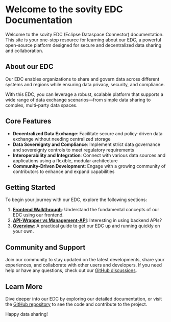 # Welcome to the sovity EDC Documentation

Welcome to the sovity EDC (Eclipse Dataspace Connector) documentation. This site is your one-stop resource for learning about our EDC, a powerful open-source platform designed for secure and decentralized data sharing and collaboration.

## About our EDC

Our EDC enables organizations to share and govern data across different systems and regions while ensuring data privacy, security, and compliance.

With this EDC, you can leverage a robust, scalable platform that supports a wide range of data exchange scenarios—from simple data sharing to complex, multi-party data spaces.

## Core Features

- **Decentralized Data Exchange**: Facilitate secure and policy-driven data exchange without needing centralized storage
- **Data Sovereignty and Compliance**: Implement strict data governance and sovereignty controls to meet regulatory requirements
- **Interoperability and Integration**: Connect with various data sources and applications using a flexible, modular architecture
- **Community-Driven Development**: Engage with a growing community of contributors to enhance and expand capabilities

## Getting Started

To begin your journey with our EDC, explore the following sections:

1. **[Frontend Walkthrough](/docs/Frontend/walkthrough-guide.md)**: Understand the fundamental concepts of our EDC using our frontend.
2. **[API-Wrapper vs Management-API](/docs/Backend/API-Wrapper/relationship.md)**: Interesting in using backend APIs?
3. **[Overview](/docs/getting-started/README.md)**: A practical guide to get our EDC up and running quickly on your own.

## Community and Support

Join our community to stay updated on the latest developments, share your experiences, and collaborate with other users and developers. If you need help or have any questions, check out our [GitHub discussions](https://github.com/sovity/edc-ce/discussions).

## Learn More

Dive deeper into our EDC by exploring our detailed documentation, or visit the [GitHub repository](https://github.com/sovity/edc-ce) to see the code and contribute to the project.

Happy data sharing!
